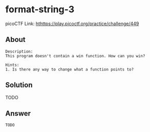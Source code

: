 # format-string-3
picoCTF Link: [hthttps://play.picoctf.org/practice/challenge/449](hthttps://play.picoctf.org/practice/challenge/449)

## About

```
Description:
This program doesn't contain a win function. How can you win?

Hints:
1. Is there any way to change what a function points to?
```

## Solution

TODO

## Answer

```
TODO